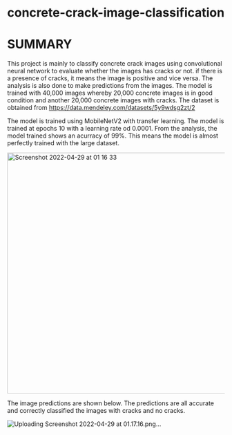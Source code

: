 # concrete-crack-image-classification

# SUMMARY

This project is mainly to classify concrete crack images using convolutional neural network to evaluate whether the images has cracks or not. if there is a presence of cracks, it means the image is positive and vice versa. The analysis is also done to make predictions from the images. The model is trained with 40,000 images whereby 20,000 concrete images is in good condition and another 20,000 concrete images with cracks. The dataset is obtained from https://data.mendeley.com/datasets/5y9wdsg2zt/2

The model is trained using MobileNetV2 with transfer learning. The model is trained at epochs 10 with a learning rate od 0.0001. From the analysis, the model trained shows an acurracy of 99%. This means the model is almost perfectly trained with the large dataset.

<img width="557" alt="Screenshot 2022-04-29 at 01 16 33" src="https://user-images.githubusercontent.com/58509210/165809581-543955fb-a506-4e35-8c05-22fe57d4aacb.png">

The image predictions are shown below. The predictions are all accurate and correctly classified the images with cracks and no cracks.

![Uploading Screenshot 2022-04-29 at 01.17.16.png…]()
